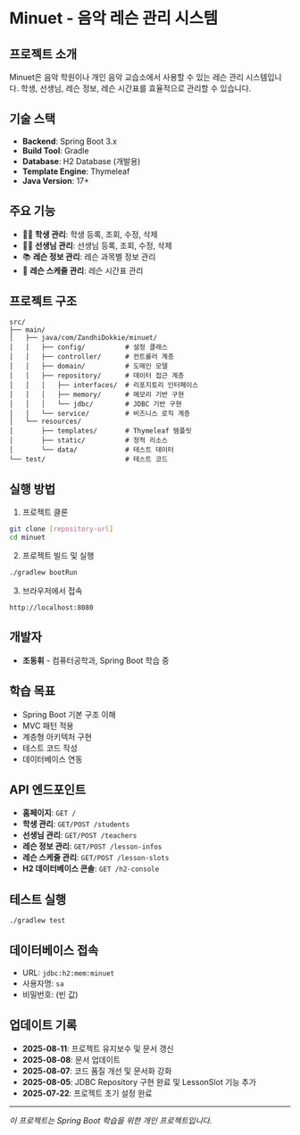 
# Minuet - 음악 레슨 관리 시스템

## 프로젝트 소개
Minuet은 음악 학원이나 개인 음악 교습소에서 사용할 수 있는 레슨 관리 시스템입니다.
학생, 선생님, 레슨 정보, 레슨 시간표를 효율적으로 관리할 수 있습니다.

## 기술 스택
- **Backend**: Spring Boot 3.x
- **Build Tool**: Gradle
- **Database**: H2 Database (개발용)
- **Template Engine**: Thymeleaf
- **Java Version**: 17+

## 주요 기능
- 👨‍🎓 **학생 관리**: 학생 등록, 조회, 수정, 삭제
- 👨‍🏫 **선생님 관리**: 선생님 등록, 조회, 수정, 삭제  
- 📚 **레슨 정보 관리**: 레슨 과목별 정보 관리
- 📅 **레슨 스케줄 관리**: 레슨 시간표 관리

## 프로젝트 구조
```
src/
├── main/
│   ├── java/com/ZandhiDokkie/minuet/
│   │   ├── config/          # 설정 클래스
│   │   ├── controller/      # 컨트롤러 계층
│   │   ├── domain/          # 도메인 모델
│   │   ├── repository/      # 데이터 접근 계층
│   │   │   ├── interfaces/  # 리포지토리 인터페이스
│   │   │   ├── memory/      # 메모리 기반 구현
│   │   │   └── jdbc/        # JDBC 기반 구현
│   │   └── service/         # 비즈니스 로직 계층
│   └── resources/
│       ├── templates/       # Thymeleaf 템플릿
│       ├── static/          # 정적 리소스
│       └── data/            # 테스트 데이터
└── test/                    # 테스트 코드
```

## 실행 방법
1. 프로젝트 클론
```bash
git clone [repository-url]
cd minuet
```

2. 프로젝트 빌드 및 실행
```bash
./gradlew bootRun
```

3. 브라우저에서 접속
```
http://localhost:8080
```

## 개발자
- **조동휘** - 컴퓨터공학과, Spring Boot 학습 중

## 학습 목표
- Spring Boot 기본 구조 이해
- MVC 패턴 적용
- 계층형 아키텍처 구현
- 테스트 코드 작성
- 데이터베이스 연동

## API 엔드포인트
- **홈페이지**: `GET /`
- **학생 관리**: `GET/POST /students`
- **선생님 관리**: `GET/POST /teachers`
- **레슨 정보 관리**: `GET/POST /lesson-infos`
- **레슨 스케줄 관리**: `GET/POST /lesson-slots`
- **H2 데이터베이스 콘솔**: `GET /h2-console`

## 테스트 실행
```bash
./gradlew test
```

## 데이터베이스 접속
- URL: `jdbc:h2:mem:minuet`
- 사용자명: `sa`
- 비밀번호: (빈 값)

## 업데이트 기록
- **2025-08-11**: 프로젝트 유지보수 및 문서 갱신
- **2025-08-08**: 문서 업데이트
- **2025-08-07**: 코드 품질 개선 및 문서화 강화
- **2025-08-05**: JDBC Repository 구현 완료 및 LessonSlot 기능 추가
- **2025-07-22**: 프로젝트 초기 설정 완료

---
*이 프로젝트는 Spring Boot 학습을 위한 개인 프로젝트입니다.*
